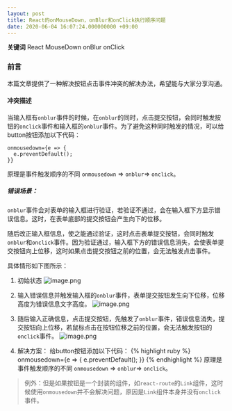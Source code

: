```yaml
---
layout: post
title: React的onMouseDown，onBlur和onClick执行顺序问题
date: 2020-06-04 16:07:24.000000000 +09:00
---
```


**关键词** React MouseDown onBlur onClick

### 前言
本篇文章提供了一种解决按钮点击事件冲突的解决办法，希望能与大家分享沟通。

#### 冲突描述
当输入框有`onblur`事件的时候，在`onblur`的同时，点击提交按钮，会同时触发按钮的`onclick`事件和输入框的`onblur`事件。为了避免这种同时触发的情况，可以给button按钮添加以下代码：
```
onmousedown={e => {
  e.preventDefault();
}}
```
原理是事件触发顺序的不同 `onmousedown` => `onblur`=> `onclick`。

##### 错误场景：
`onblur`事件会对表单的输入框进行验证，若验证不通过，会在输入框下方显示错误信息。这时，在表单底部的提交按钮会产生向下的位移。

随后改正输入框信息，使之能通过验证，这时点击表单提交按钮，会同时触发`onblur`和`onclick`事件。因为验证通过，输入框下方的错误信息消失，会使表单提交按钮向上位移，这时如果点击提交按钮之前的位置，会无法触发点击事件。

具体情形如下图所示：

1. 初始状态
![image.png](https://upload-images.jianshu.io/upload_images/11992590-e69b2d077c772970.png?imageMogr2/auto-orient/strip%7CimageView2/2/w/1240)

2.  输入错误信息并触发输入框的`onblur`事件，表单提交按钮发生向下位移，位移高度为错误信息文字高度。
![image.png](https://upload-images.jianshu.io/upload_images/11992590-1818c3e6113b5c91.png?imageMogr2/auto-orient/strip%7CimageView2/2/w/1240)

3. 随后输入正确信息，点击提交按钮，先触发了`onblur`事件，错误信息消失，提交按钮向上位移，若鼠标点击在按钮位移之前的位置，会无法触发按钮的`onclick`事件。
![image.png](https://upload-images.jianshu.io/upload_images/11992590-172ccf0781d2bf53.png?imageMogr2/auto-orient/strip%7CimageView2/2/w/1240)

4. 解决方案：
给button按钮添加以下代码：
{% highlight ruby %}
  onmousedown={e => {
    e.preventDefault();
  }}
{% endhighlight %}
原理是事件触发顺序的不同 `onmousedown` => `onblur`=> `onclick`。

>例外：但是如果按钮是一个封装的组件，如`react-route`的`Link`组件，这时候使用`onmousedown`并不会解决问题，原因是`Link`组件本身并没有`onclick`事件。

